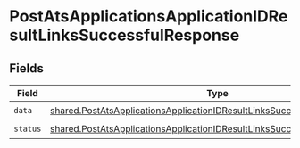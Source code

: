 # PostAtsApplicationsApplicationIDResultLinksSuccessfulResponse


## Fields

| Field                                                                                                                                                                    | Type                                                                                                                                                                     | Required                                                                                                                                                                 | Description                                                                                                                                                              |
| ------------------------------------------------------------------------------------------------------------------------------------------------------------------------ | ------------------------------------------------------------------------------------------------------------------------------------------------------------------------ | ------------------------------------------------------------------------------------------------------------------------------------------------------------------------ | ------------------------------------------------------------------------------------------------------------------------------------------------------------------------ |
| `data`                                                                                                                                                                   | [shared.PostAtsApplicationsApplicationIDResultLinksSuccessfulResponseData](../../models/shared/postatsapplicationsapplicationidresultlinkssuccessfulresponsedata.md)     | :heavy_check_mark:                                                                                                                                                       | N/A                                                                                                                                                                      |
| `status`                                                                                                                                                                 | [shared.PostAtsApplicationsApplicationIDResultLinksSuccessfulResponseStatus](../../models/shared/postatsapplicationsapplicationidresultlinkssuccessfulresponsestatus.md) | :heavy_check_mark:                                                                                                                                                       | N/A                                                                                                                                                                      |